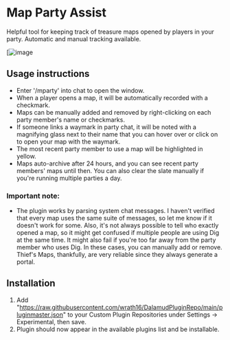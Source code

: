 # Map Party Assist

Helpful tool for keeping track of treasure maps opened by players in your party. Automatic and manual tracking available.

[![image](https://i.imgur.com/JeyAe7l.png)



## Usage instructions 

* Enter '/mparty' into chat to open the window.
* When a player opens a map, it will be automatically recorded with a checkmark.
* Maps can be manually added and removed by right-clicking on each party member's name or checkmarks.
* If someone links a waymark in party chat, it will be noted with a magnifying glass next to their name that you can hover over or click on to open your map with the waymark.
* The most recent party member to use a map will be highlighted in yellow.
* Maps auto-archive after 24 hours, and you can see recent party members' maps until then. You can also clear the slate manually if you're running multiple parties a day.

### Important note:
* The plugin works by parsing system chat messages. I haven't verified that every map uses the same suite of messages, so let me know if it doesn't work for some. Also, it's not always possible to tell who exactly opened a map, so it might get confused if multiple people are using Dig at the same time. It might also fail if you're too far away from the party member who uses Dig. In these cases, you can manually add or remove. Thief's Maps, thankfully, are very reliable since they always generate a portal.

## Installation

1. Add "https://raw.githubusercontent.com/wrath16/DalamudPluginRepo/main/pluginmaster.json" to your Custom Plugin Repositories under Settings -> Experimental, then save.
2. Plugin should now appear in the available plugins list and be installable.
